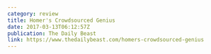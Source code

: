 ```yaml
---
category: review
title: Homer's Crowdsourced Genius
date: 2017-03-13T06:12:57Z
publication: The Daily Beast
link: https://www.thedailybeast.com/homers-crowdsourced-genius
---
```


